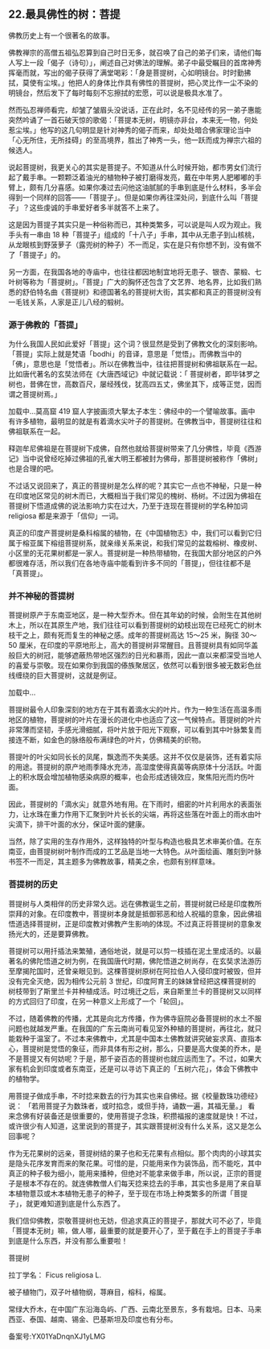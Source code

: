 ## 22.最具佛性的树：菩提
佛教历史上有一个很著名的故事。



佛教禅宗的高僧五祖弘忍算到自己时日无多，就召唤了自己的弟子们来，请他们每人写上一段「偈子（诗句）」，阐述自己对佛法的理解。弟子中最受瞩目的首席神秀挥毫而就，写出的偈子获得了满堂喝彩：「身是菩提树，心如明镜台。时时勤拂拭，莫使有尘埃。」他把人的身体比作具有佛性的菩提树，把心灵比作一尘不染的明镜台，然后发下了每时每刻不忘擦拭的宏愿，可以说是极具水准了。



然而弘忍禅师看完，却皱了皱眉头没说话，正在此时，名不见经传的另一弟子惠能突然吟诵了一首石破天惊的歌偈：「菩提本无树，明镜亦非台，本来无一物，何处惹尘埃。」他写的这几句明显是针对神秀的偈子而来，却处处暗合佛家理论当中「心无所住，无所挂碍」的至高境界，胜出了神秀一头，他一跃而成为禅宗六祖的候选人。



  




说起菩提树，我更关心的其实是菩提子。不知道从什么时候开始，都市男女们流行起了戴手串。一颗颗泛着油光的植物种子被打磨得发亮，戴在中年男人肥嘟嘟的手臂上，颇有几分喜感。如果你凑过去问他这油腻腻的手串到底是什么材料，多半会得到一个同样的回答——「菩提子」。但是如果你再往深处问，到底什么叫「菩提子」？这些虔诚的手串爱好者多半就答不上来了。



这是因为菩提子其实只是一种俗称而已，其种类繁多，可以说是叫人叹为观止。我手头有一串由 18 种「菩提子」组成的「十八子」手串，其中从无患子到山核桃，从龙眼核到野菠萝子（露兜树的种子）不一而足，实在是只有你想不到，没有做不了「菩提子」的。



另一方面，在我国各地的寺庙中，也往往都因地制宜地将无患子、银杏、蒙椴、七叶树等称为「菩提树」。「菩提」广大的胸怀还包含了文艺界、地名界，比如我们熟悉的舒伯特名曲《菩提树》和德国著名的菩提树大街，其实都和真正的菩提树没有一毛钱关系，人家是正儿八经的椴树。



### 源于佛教的「菩提」


为什么我国人民如此爱好「菩提」这个词？很显然是受到了佛教文化的深刻影响。「菩提」实际上就是梵语「bodhi」的音译，意思是「觉悟」。而佛教当中的「佛」，意思也是「觉悟者」。所以在佛教当中，往往把菩提树和佛祖联系在一起。比如唐代著名的玄奘法师在《大唐西域记》中就记载说：「
 菩提树者，即毕钵罗之树也，昔佛在世，高数百尺，屡经残伐，犹高四五丈，佛坐其下，成等正觉，因而谓之菩提树焉。」
 



![]()加载中...莫高窟 419 窟人字披画须大拏太子本生：佛经中的一个譬喻故事。画中有许多植物，最明显的就是有着滴水尖叶子的菩提树。在佛教当中，菩提树往往和佛祖联系在一起。
 



释迦牟尼佛祖是在菩提树下成佛，自然也就给菩提树带来了几分佛性，毕竟《西游记》当中说曾经吃掉过佛祖的孔雀大明王都被封为佛母，那菩提树被称作「佛树」也是合理的吧。



不过话又说回来了，真正的菩提树是怎么样的呢？其实它一点也不神秘，只是一种在印度地区常见的树木而已，大概相当于我们常见的槐树、杨树。不过因为佛祖在菩提树下悟道成佛的说法影响力实在过大，乃至于连现在菩提树的学名种加词 religiosa 都是来源于「信仰」一词。



真正的印度产菩提树是桑科榕属的植物，在《中国植物志》中，我们可以看到它归属于榕亚属下榕组菩提树系，就亲缘关系来说，和我们常见的盆栽榕树、橡皮树、小区里的无花果树都是一家人。菩提树是一种热带植物，在我国大部分地区的户外都很难存活，所以我们在各地寺庙中能看到许多不同的「菩提」，但往往都不是「真菩提」。



### 并不神秘的菩提树


菩提树原产于东南亚地区，是一种大型乔木。但在其年幼的时候，会附生在其他树木上，所以在其原生产地，我们往往可以看到菩提树的幼枝出现在已经死亡的树木枝干之上，颇有死而复生的神秘之感。成年的菩提树高达 15～25 米，胸径 30～50 厘米，在印度的平原地形上，高大的菩提树非常醒目。且菩提树具有如同华盖般巨大的树冠，能够遮蔽热带地区强烈的日光和暴雨，因此一直以来都深受当地人的喜爱与崇敬。现在如果你到我国的傣族聚居区，依然可以看到很多被无数彩色丝线缠绕的巨大菩提树，这就是例证。



![]()加载中...

菩提树最令人印象深刻的地方在于其有着滴水尖的叶片。作为一种生活在高温多雨地区的植物，菩提树的叶片在漫长的进化中也适应了这一气候特点。菩提树的叶片非常薄而坚韧，手感光滑细腻，将叶片放于阳光下观察，可以看到其中叶脉繁复而接连不断，如金色的脉络般布满绿色的叶片，仿佛精美的织物。



菩提叶的叶尖如同长长的凤尾，飘逸而不失美感。这并不仅仅是装饰，还有着实际的用途。菩提树的原产地雨季降水充沛，高湿度使得真菌等病原体十分活跃。叶面上的积水既会增加植物感染病原的概率，也会形成透镜效应，聚焦阳光而灼伤叶面。



因此，菩提树的「滴水尖」就意外地有用。在下雨时，细密的叶片利用水的表面张力，让水珠在重力作用下汇聚到叶片长长的尖端，再将这些落在叶面上的雨水由叶尖滴下，排干叶面的水分，保证叶面的健康。



当然，除了实用的生存作用外，这样独特的叶型与构造也极具艺术审美价值。在东南亚，由菩提树树叶制作而成的工艺品是当地一大特色。从叶面绘画、雕刻到叶脉书签不一而足，其主题多为佛教故事，精美之余，也颇有别样意味。



### 菩提树的历史


菩提树与人类相伴的历史非常久远。远在佛教诞生之前，菩提树就已经是印度教所崇拜的对象。在印度教中，菩提树本身就是抵御邪恶和给人祝福的意象，因此佛祖悟道选择菩提树，正是印度教对佛教产生影响的体现。不过真正将菩提树的意象发扬光大的，还是要算佛教。



菩提树可以用扦插法来繁殖，通俗地说，就是可以剪一枝插在泥土里成活的。以最著名的佛陀悟道之树为例，在我国唐代时期，佛陀悟道之树尚存，在玄奘求法游历至摩揭陀国时，还曾亲眼见到。这棵菩提树原树在阿拉伯人入侵印度时被毁，但并没有完全灭绝，因为相传公元前 3 世纪，印度阿育王的妹妹曾经把这棵菩提树的树枝带到了斯里兰卡并种植成活。时过境迁之后，来自斯里兰卡的菩提树又以同样的方式回归了印度，在另一种意义上形成了一个「轮回」。



不过，随着佛教的传播，尤其是向北方传播，作为佛寺庭院必备菩提树的水土不服问题也就越发严重。在我国的广东云南尚可看见室外种植的菩提树，再往北，就只能栽种于温室了。不过本来佛教中，尤其是中国本土佛教就讲究破妄求真、直指本心，菩提树是觉悟的象征，而非具体有形之树，那么，只要是高大俊美的乔木，是不是菩提又有何妨呢？于是，那千姿百态的菩提树也就应运而生了。不过，如果大家有机会到印度或者东南亚，还是可以寻访下真正的「五树六花」，体会下佛教中的植物学。



用菩提子做成手串，不时捻来数去的行为其实也来自佛经。据《校量数珠功德经》说：
 「若用菩提子为数珠者，或时掐念，或但手持，诵数一遍，其福无量。」
 看来念佛有好装备还是很重要的，使用菩提子念珠，积攒福报的速度就是快！不过，或许很少有人知道，这里说到的菩提子，其实跟菩提树没有什么关系，这又是怎么回事呢？



作为无花果树的远亲，菩提树结的果子也和无花果有点相似。那个肉肉的小球其实是隐头花序发育而来的聚花果。可惜的是，只能用来作为装饰品，而不能吃，其中真正的种子极为细小，能用来播种，但绝对不能拿来做手串，所以说，正宗的菩提子是根本不存在的。就连佛教僧人们每天捻来捻去的手串，其实也多是用了来自草本植物薏苡或木本植物无患子的种子，至于现在市场上种类繁多的所谓「菩提子」，就更难知道到底是什么东西了。



我们信仰佛教，崇敬菩提树也无妨，但追求真正的菩提子，那就大可不必了，毕竟「菩提本无树」嘛，做人哪，最重要的就是要开心了，至于戴在手上的菩提子手串到底是什么东西，并没有那么重要啦！



菩提树
 

拉丁学名：
  Ficus religiosa L.
 

被子植物门，双子叶植物纲，荨麻目，榕科，榕属。
 

常绿大乔木，在中国广东沿海岛屿、广西、云南北至景东，多有栽培。日本、马来西亚、泰国、越南、锡金、巴基斯坦及印度也有分布。
 



备案号:YX01YaDnqnXJ1yLMG

